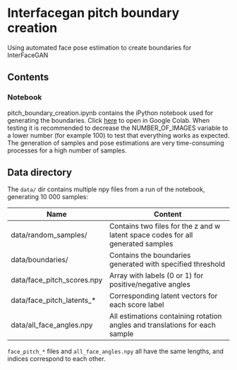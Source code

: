 # Interfacegan pitch boundary creation
Using automated face pose estimation to create boundaries for InterFaceGAN

## Contents

### Notebook
pitch_boundary_creation.ipynb contains the iPython notebook used for generating the boundaries.
Click [here](https://colab.research.google.com/github/mavaa/interfacegan_pitch_rotation/blob/main/pitch_boundary_creation.ipynb) to open in Google Colab.
When testing it is recommended to decrease the NUMBER_OF_IMAGES variable to a lower number (for example 100) to test that everything works as expected.
The generation of samples and pose estimations are very time-consuming processes for a high number of samples.

## Data directory

The `data/` dir contains multiple npy files from a run of the notebook, generating 10 000 samples:

| Name                       | Content                                                                         |
| -------------------------- | ------------------------------------------------------------------------------- |
| data/random_samples/       | Contains two files for the z and w latent space codes for all generated samples |
| data/boundaries/           | Contains the boundaries generated with specified threshold                      |
| data/face_pitch_scores.npy | Array with labels (0 or 1) for positive/negative angles                         |
| data/face_pitch_latents_*  | Corresponding latent vectors for each score label                               |
| data/all_face_angles.npy   | All estimations containing rotation angles and translations for each sample     |

`face_pitch_*` files and `all_face_angles.npy` all have the same lengths, and indices correspond to each other.

